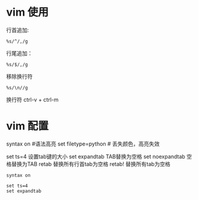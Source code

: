 




# vim 使用
行首追加:
```
%s/^/,/g
```

行尾追加： 
```
%s/$/,/g
```

移除换行符
```
%s/\n//g
```

换行符
ctrl-v + ctrl-m


# vim 配置
syntax on #语法高亮 
set filetype=python # 丢失颜色，高亮失效

set ts=4 设置tab键的大小
set expandtab TAB替换为空格
set noexpandtab 空格替换为TAB
retab 替换所有行首tab为空格
retab! 替换所有tab为空格


```
syntax on 

set ts=4
set expandtab 
```